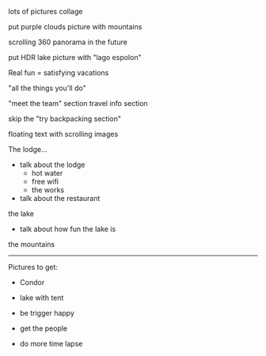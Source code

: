 lots of pictures collage

put purple clouds picture with mountains

scrolling 360 panorama in the future

put HDR lake picture with "lago espolon"

Real fun = satisfying vacations

"all the things you'll do"

"meet the team" section
travel info section

skip the "try backpacking section"

floating text with scrolling images

The lodge...
* talk about the lodge
  * hot water
  * free wifi
  * the works
* talk about the restaurant

the lake
* talk about how fun the lake is

the mountains

- - -

Pictures to get:
* Condor
* lake with tent

* be trigger happy
* get the people
* do more time lapse
